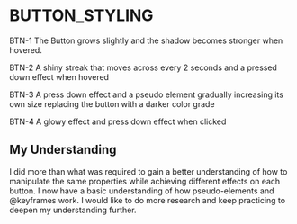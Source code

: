 # BUTTON_STYLING

BTN-1
The Button grows slightly and the shadow becomes stronger when hovered.

BTN-2
A shiny streak that moves across every 2 seconds and a pressed down effect when hovered

BTN-3
A press down effect and a pseudo element gradually increasing its own size replacing the button with a darker color grade

BTN-4
A glowy effect and press down effect when clicked

## My Understanding

I did more than what was required to gain a better understanding of how to manipulate the same properties while achieving different effects on each button. I now have a basic understanding of how pseudo-elements and @keyframes work. I would like to do more research and keep practicing to deepen my understanding further.
